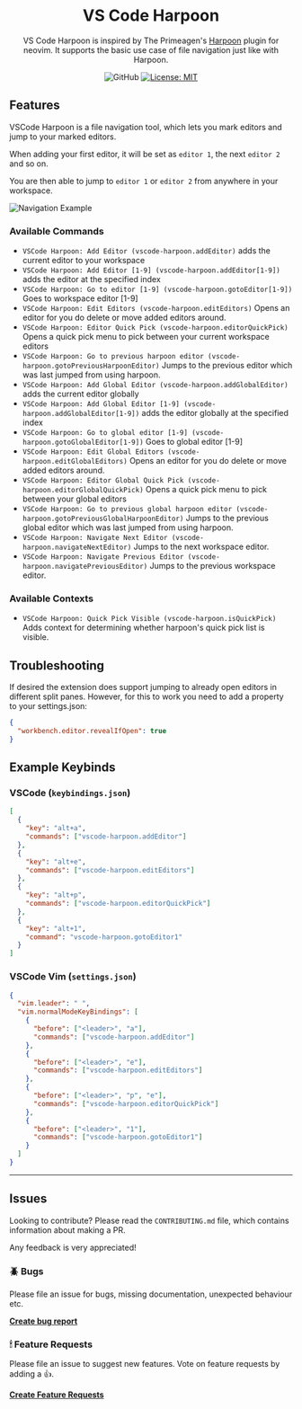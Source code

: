 <div align="center">

# VS Code Harpoon

VS Code Harpoon is inspired by The Primeagen's [Harpoon](https://github.com/ThePrimeagen/harpoon)
plugin for neovim. It supports the basic use case of file navigation just like with Harpoon.

![GitHub](https://img.shields.io/github/workflow/status/tobias-z/vscode-harpoon/validate/main)
[![License: MIT](https://img.shields.io/badge/License-MIT-green.svg)](https://opensource.org/licenses/MIT)

</div>

## Features

VSCode Harpoon is a file navigation tool, which lets you mark editors and jump to your marked
editors.

When adding your first editor, it will be set as `editor 1`, the next `editor 2` and so on.

You are then able to jump to `editor 1` or `editor 2` from anywhere in your workspace.

![Navigation Example](images/navigation.gif)

### Available Commands

- `VSCode Harpoon: Add Editor (vscode-harpoon.addEditor)` adds the current editor to your workspace
- `VSCode Harpoon: Add Editor [1-9] (vscode-harpoon.addEditor[1-9])` adds the editor at the specified index
- `VSCode Harpoon: Go to editor [1-9] (vscode-harpoon.gotoEditor[1-9])` Goes to workspace editor
  [1-9]
- `VSCode Harpoon: Edit Editors (vscode-harpoon.editEditors)` Opens an editor for you do delete or
  move added editors around.
- `VSCode Harpoon: Editor Quick Pick (vscode-harpoon.editorQuickPick)` Opens a quick pick menu to
  pick between your current workspace editors
- `VSCode Harpoon: Go to previous harpoon editor (vscode-harpoon.gotoPreviousHarpoonEditor)` Jumps to the previous editor which was last jumped from using harpoon.
- `VSCode Harpoon: Add Global Editor (vscode-harpoon.addGlobalEditor)` adds the current editor
  globally
- `VSCode Harpoon: Add Global Editor [1-9] (vscode-harpoon.addGlobalEditor[1-9])` adds the editor globally at the specified index
- `VSCode Harpoon: Go to global editor [1-9] (vscode-harpoon.gotoGlobalEditor[1-9])` Goes to global
  editor [1-9]
- `VSCode Harpoon: Edit Global Editors (vscode-harpoon.editGlobalEditors)` Opens an editor for you
  do delete or move added editors around.
- `VSCode Harpoon: Editor Global Quick Pick (vscode-harpoon.editorGlobalQuickPick)` Opens a quick
  pick menu to pick between your global editors
- `VSCode Harpoon: Go to previous global harpoon editor (vscode-harpoon.gotoPreviousGlobalHarpoonEditor)` Jumps to the previous global editor which was last jumped from using harpoon.
- `VSCode Harpoon: Navigate Next Editor (vscode-harpoon.navigateNextEditor)` Jumps to the next workspace editor.
- `VSCode Harpoon: Navigate Previous Editor (vscode-harpoon.navigatePreviousEditor)` Jumps to the previous workspace editor.

### Available Contexts

- `VSCode Harpoon: Quick Pick Visible (vscode-harpoon.isQuickPick)` Adds context for determining whether harpoon's quick pick list is visible.


## Troubleshooting

If desired the extension does support jumping to already open editors in different split panes. However, for this to work you need to add a property to your settings.json:

```json
{
  "workbench.editor.revealIfOpen": true
}
```

## Example Keybinds

### VSCode (`keybindings.json`)

```json
[
  {
    "key": "alt+a",
    "commands": ["vscode-harpoon.addEditor"]
  },
  {
    "key": "alt+e",
    "commands": ["vscode-harpoon.editEditors"]
  },
  {
    "key": "alt+p",
    "commands": ["vscode-harpoon.editorQuickPick"]
  },
  {
    "key": "alt+1",
    "command": "vscode-harpoon.gotoEditor1"
  }
]
```

### VSCode Vim (`settings.json`)

```json
{
  "vim.leader": " ",
  "vim.normalModeKeyBindings": [
    {
      "before": ["<leader>", "a"],
      "commands": ["vscode-harpoon.addEditor"]
    },
    {
      "before": ["<leader>", "e"],
      "commands": ["vscode-harpoon.editEditors"]
    },
    {
      "before": ["<leader>", "p", "e"],
      "commands": ["vscode-harpoon.editorQuickPick"]
    },
    {
      "before": ["<leader>", "1"],
      "commands": ["vscode-harpoon.gotoEditor1"]
    }
  ]
}
```

---

## Issues

Looking to contribute? Please read the `CONTRIBUTING.md` file, which contains information about
making a PR.

Any feedback is very appreciated!

### 🪲 Bugs

Please file an issue for bugs, missing documentation, unexpected behaviour etc.

[**Create bug report**](https://github.com/tobias-z/vscode-harpoon/issues/new?assignees=&labels=&template=bug_report.md&title=)

### 🕯 Feature Requests

Please file an issue to suggest new features. Vote on feature requests by adding a 👍.

[**Create Feature Requests**](https://github.com/tobias-z/vscode-harpoon/issues/new?assignees=&labels=&template=feature_request.md&title=)
